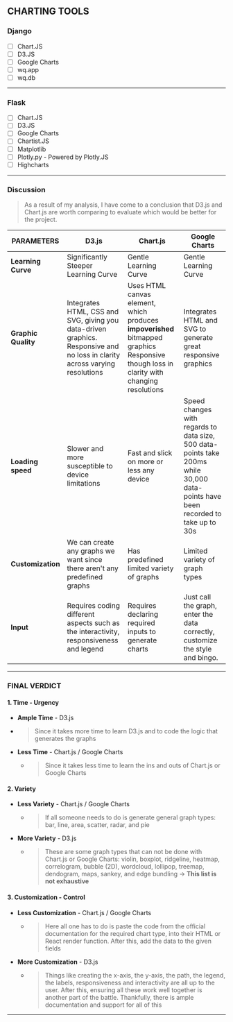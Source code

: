 ## CHARTING TOOLS

### Django

- [ ] Chart.JS
- [ ] D3.JS
- [ ] Google Charts
- [ ] wq.app
- [ ] wq.db

---

### Flask

- [ ] Chart.JS
- [ ] D3.JS
- [ ] Google Charts
- [ ] Chartist.JS
- [ ] Matplotlib
- [ ] Plotly.py - Powered by Plotly.JS
- [ ] Highcharts

---

### Discussion

> As a result of my analysis, I have come to a conclusion that D3.js and Chart.js are worth comparing to evaluate which would be better for the project.

| PARAMETERS          | D3.js                                                                                                                       | Chart.js                                                                                                                                 | Google Charts                                                                                                                     |
| ------------------- | --------------------------------------------------------------------------------------------------------------------------- | ---------------------------------------------------------------------------------------------------------------------------------------- | --------------------------------------------------------------------------------------------------------------------------------- |
| **Learning Curve**  | Significantly Steeper Learning Curve                                                                                        | Gentle Learning Curve                                                                                                                    | Gentle Learning Curve                                                                                                             |
| **Graphic Quality** | Integrates HTML, CSS and SVG, giving you data-driven graphics. Responsive and no loss in clarity across varying resolutions | Uses HTML canvas element, which produces **impoverished** bitmapped graphics Responsive though loss in clarity with changing resolutions | Integrates HTML and SVG to generate great responsive graphics                                                                     |
| **Loading speed**   | Slower and more susceptible to device limitations                                                                           | Fast and slick on more or less any device                                                                                                | Speed changes with regards to data size, 500 data-points take 200ms while 30,000 data-points have been recorded to take up to 30s |
| **Customization**   | We can create any graphs we want since there aren't any predefined graphs                                                   | Has predefined limited variety of graphs                                                                                                 | Limited variety of graph types                                                                                                    |
| **Input**           | Requires coding different aspects such as the interactivity, responsiveness and legend                                      | Requires declaring required inputs to generate charts                                                                                    | Just call the graph, enter the data correctly, customize the style and bingo.                                                     |

---

### FINAL VERDICT

#### 1. Time - Urgency

- **Ample Time** - D3.js
- > Since it takes more time to learn D3.js and to code the logic that generates the graphs

- **Less Time** - Chart.js / Google Charts
  - > Since it takes less time to learn the ins and outs of Chart.js or Google Charts

#### 2. Variety

- **Less Variety** - Chart.js / Google Charts

  - > If all someone needs to do is generate general graph types: bar, line, area, scatter, radar, and pie

- **More Variety** - D3.js
  - > These are some graph types that can not be done with Chart.js or Google Charts: violin, boxplot, ridgeline, heatmap, correlogram, bubble (2D), wordcloud, lollipop, treemap, dendogram, maps, sankey, and edge bundling
    > -> **This list is not exhaustive**

#### 3. Customization - Control

- **Less Customization** - Chart.js / Google Charts

  - > Here all one has to do is paste the code from the official documentation for the required chart type, into their HTML or React render function. After this, add the data to the given fields

- **More Customization** - D3.js
  - > Things like creating the x-axis, the y-axis, the path, the legend, the labels, responsiveness and interactivity are all up to the user. After this, ensuring all these work well together is another part of the battle. Thankfully, there is ample documentation and support for all of this

---
